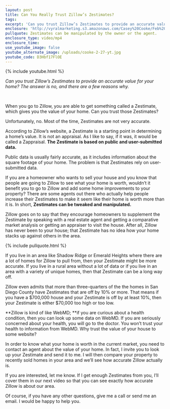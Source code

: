 ```yaml
---
layout: post
title: Can You Really Trust Zillow’s Zestimates?
tags:
excerpt: 'Can you trust Zillow’s Zestimates to provide an accurate value for your home? The answer is no, and there are a few reasons why.'
enclosure: 'http://vyralmarketing.s3.amazonaws.com/Casey%20Cooke/Feb%202.mp4'
pullquote: Zestimates can be manipulated by the owner or the agent.
enclosure_type: video/mp4
enclosure_time:
use_youtube_image: false
youtube_alternate_image: /uploads/cooke-2-27-yt.jpg
youtube_code: D3Hbf17FlOE
---
```



{% include youtube.html %}

*Can you trust Zillow’s Zestimates to provide an accurate value for your home? The answer is no, and there are a few reasons why.*

*&nbsp;*

When you go to Zillow, you are able to get something called a Zestimate, which gives you the value of your home. Can you trust those Zestimates?&nbsp;

Unfortunately, no. Most of the time, Zestimates are not very accurate.&nbsp;

According to Zillow’s website, a Zestimate is a starting point in determining a home’s value. It is not an appraisal. As I like to say, if it was, it would be called a Zappraisal. **The Zestimate is based on public and user-submitted data.&nbsp;**

Public data is usually fairly accurate, as it includes information about the square footage of your home. The problem is that Zestimates rely on user-submitted data.&nbsp;

If you are a homeowner who wants to sell your house and you know that people are going to Zillow to see what your home is worth, wouldn’t it benefit you to go to Zillow and add some home improvements to your property? There are some agents out there who actually help people increase their Zestimates to make it seem like their home is worth more than it is. In short, **Zestimates can be tweaked and manipulated.**&nbsp;

Zillow goes on to say that they encourage homeowners to supplement the Zestimate by speaking with a real estate agent and getting a comparative market analysis or getting an appraiser to visit the house. After all, Zillow has never been to your house; that Zestimate has no idea how your home stacks up against others in the area.&nbsp;

{% include pullquote.html %}

If you live in an area like Shadow Ridge or Emerald Heights where there are a lot of homes for Zillow to pull from, then your Zestimate might be more accurate. If you live in a rural area without a lot of data or if you live in an area with a variety of unique homes, then that Zestimate can be a long way off.&nbsp;

Zillow even admits that more than three-quarters of the the homes in San Diego County have Zestimates that are off by 10% or more. That means if you have a $700,000 house and your Zestimate is off by at least 10%, then your Zestimate is either $70,000 too high or too low.&nbsp;

**Zillow is kind of like WebMD;&nbsp;**if you are curious about a health condition, then you can look up some data on WebMD. If you are seriously concerned about your health, you will go to the doctor. You won’t trust your health to information from WebMD. Why trust the value of your house to some website?&nbsp;

In order to know what your home is worth in the current market, you need to contact an agent about the value of your home. In fact, I invite you to look up your Zestimate and send it to me. I will then compare your property to recently sold homes in your area and we’ll see how accurate Zillow actually is.&nbsp;

If you are interested, let me know. If I get enough Zestimates from you, I’ll cover them in our next video so that you can see exactly how accurate Zillow is about our area.&nbsp;

Of course, if you have any other questions, give me a call or send me an email. I would be happy to help you.